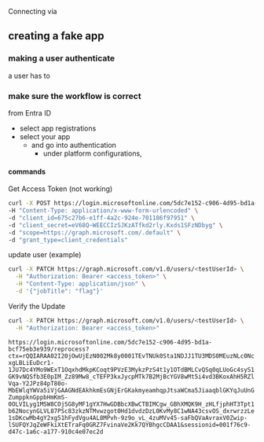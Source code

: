 Connecting via 

## creating a fake app



### making a user authenticate
a user has to 


### make sure the workflow is correct
from Entra ID
- select app registrations
- select your app
	- and go into authentication
		- under platform configurations,

#### commands
Get Access Token (not working)
```bash
curl -X POST https://login.microsoftonline.com/5dc7e152-c906-4d95-bd1a-bcf75eb3e939/oauth2/v2.0/token \ 
-H "Content-Type: application/x-www-form-urlencoded" \ 
-d "client_id=675c27b6-e1ff-4a2c-924e-701186f97951" \ 
-d "client_secret=eV68Q~WEECCIzSJKzATfkd2rly.Kxds1SFzNDbyg" \ 
-d "scope=https://graph.microsoft.com/.default" \ 
-d "grant_type=client_credentials"
```

update user (example)
```bash
curl -X PATCH https://graph.microsoft.com/v1.0/users/<testUserId> \
  -H "Authorization: Bearer <access_token>" \
  -H "Content-Type: application/json" \
  -d '{"jobTitle": "flag"}'
```


Verify the Update
```bash
curl -X PATCH https://graph.microsoft.com/v1.0/users/<testUserId> \
  -H "Authorization: Bearer <access_token>"
```




`https://login.microsoftonline.com/5dc7e152-c906-4d95-bd1a-bcf75eb3e939/reprocess?ctx=rQQIARAA02I20jOwUjEzN002Mk8y0001TEvTNUk0Sta1NDJJ1TU3MDS0MEuzNLc0NcxgLBLiEuDcr1-1JU7Dc4YMo9WExT1OqxhdMkpKCoqt9PVzE3MykzPzS4t1y1OTdBMLCvQSq0qLUoGc4syS1GK9vNQSfb3E0pIM_Zz89Mw8_cTEFP3kxJycpMTk7B2MjBcYGV8wMt5i4vd3BKoxAhH5RZlVqa-Y2JPz84pT80o-MbEWlqYWVa5iVjGAAGNdEAkhkmEsGNjErGKakmyeamhqpJtsaWCma5JiaaqblGKYqJuUnGZumppknGppbHmKmS-0OLVILyg1MSW8COjSG8yMF1gYX7HwGDBbcXBwCTBIMCgw_GBhXMQK9H_zHLfjphHT3Tpt1b62NocynGLVL87PSc83zkzNTMvwzgot0Hd1dvdzDzL0KvMy8C1wNA43csvOS_dxrwrzzLe1sDKcwMb4gY2xg51hFydVgu4AL8MPvh-9z9o_vL_4zuMVv45-saFbQVaAvraxV0Zwip-lSUFQYJqZeWFkiXtETraFq0GRZ7FvinaVe2Kk7QYBhgcCDAA1&sessionid=001f76c9-d47c-1a6c-a177-910c4e07ec2d`